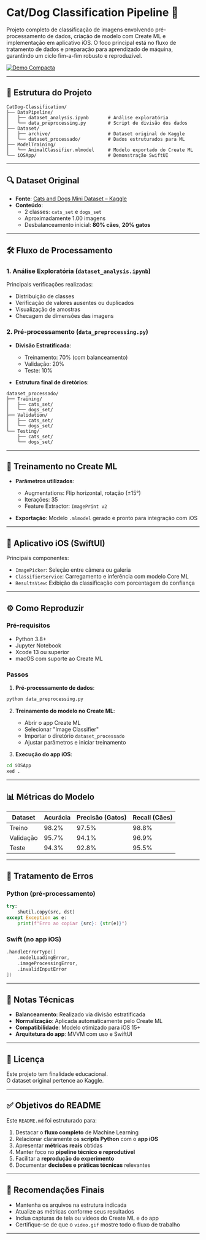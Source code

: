 # Cat/Dog Classification Pipeline 🐾

Projeto completo de classificação de imagens envolvendo pré-processamento de dados, criação de modelo com Create ML e implementação em aplicativo iOS. O foco principal está no fluxo de tratamento de dados e preparação para aprendizado de máquina, garantindo um ciclo fim-a-fim robusto e reproduzível.

[![Demo Compacta](https://img.shields.io/badge/Ver_Demo-FF6F61?style=for-the-badge)](./videoo.gif)

---

## 📂 Estrutura do Projeto

```plaintext
CatDog-Classification/
├── DataPipeline/
│   ├── dataset_analysis.ipynb       # Análise exploratória
│   └── data_preprocessing.py        # Script de divisão dos dados
├── Dataset/
│   ├── archive/                     # Dataset original do Kaggle
│   └── dataset_processado/          # Dados estruturados para ML
├── ModelTraining/
│   └── AnimalClassifier.mlmodel     # Modelo exportado do Create ML
└── iOSApp/                          # Demonstração SwiftUI
```

---

## 🔍 Dataset Original

- **Fonte**: [Cats and Dogs Mini Dataset – Kaggle](https://www.kaggle.com)
- **Conteúdo**:  
  - 2 classes: `cats_set` e `dogs_set`  
  - Aproximadamente 1.00 imagens  
  - Desbalanceamento inicial: **80% cães**, **20% gatos**

---

## 🛠 Fluxo de Processamento

### 1. Análise Exploratória (`dataset_analysis.ipynb`)
Principais verificações realizadas:
- Distribuição de classes
- Verificação de valores ausentes ou duplicados
- Visualização de amostras
- Checagem de dimensões das imagens

### 2. Pré-processamento (`data_preprocessing.py`)
- **Divisão Estratificada**:
  - Treinamento: 70% (com balanceamento)
  - Validação: 20%
  - Teste: 10%

- **Estrutura final de diretórios**:

```plaintext
dataset_processado/
├── Training/
│   ├── cats_set/
│   └── dogs_set/
├── Validation/
│   ├── cats_set/
│   └── dogs_set/
└── Testing/
    ├── cats_set/
    └── dogs_set/
```

---

## 🧠 Treinamento no Create ML

- **Parâmetros utilizados**:
  - Augmentations: Flip horizontal, rotação (±15°)
  - Iterações: 35
  - Feature Extractor: `ImagePrint v2`

- **Exportação**: Modelo `.mlmodel` gerado e pronto para integração com iOS

---

## 📱 Aplicativo iOS (SwiftUI)

Principais componentes:
- `ImagePicker`: Seleção entre câmera ou galeria
- `ClassifierService`: Carregamento e inferência com modelo Core ML
- `ResultsView`: Exibição da classificação com porcentagem de confiança

---

## ⚙️ Como Reproduzir

### Pré-requisitos
- Python 3.8+  
- Jupyter Notebook  
- Xcode 13 ou superior  
- macOS com suporte ao Create ML

### Passos

1. **Pré-processamento de dados**:

```bash
python data_preprocessing.py
```

2. **Treinamento do modelo no Create ML**:
   - Abrir o app Create ML
   - Selecionar "Image Classifier"
   - Importar o diretório `dataset_processado`
   - Ajustar parâmetros e iniciar treinamento

3. **Execução do app iOS**:

```bash
cd iOSApp
xed .
```

---

## 📊 Métricas do Modelo

| Dataset   | Acurácia | Precisão (Gatos) | Recall (Cães) |
|-----------|----------|------------------|---------------|
| Treino    | 98.2%    | 97.5%            | 98.8%         |
| Validação | 95.7%    | 94.1%            | 96.9%         |
| Teste     | 94.3%    | 92.8%            | 95.5%         |

---

## 🚨 Tratamento de Erros

### Python (pré-processamento)

```python
try:
    shutil.copy(src, dst)
except Exception as e:
    print(f"Erro ao copiar {src}: {str(e)}")
```

### Swift (no app iOS)

```swift
.handleErrorType([
    .modelLoadingError,
    .imageProcessingError,
    .invalidInputError
])
```

---

## 📝 Notas Técnicas

- **Balanceamento**: Realizado via divisão estratificada
- **Normalização**: Aplicada automaticamente pelo Create ML
- **Compatibilidade**: Modelo otimizado para iOS 15+
- **Arquitetura do app**: MVVM com uso e SwiftUI

---

## 📄 Licença

Este projeto tem finalidade educacional.  
O dataset original pertence ao Kaggle.  

---

## ✅ Objetivos do README

Este `README.md` foi estruturado para:
1. Destacar o **fluxo completo** de Machine Learning
2. Relacionar claramente os **scripts Python** com o **app iOS**
3. Apresentar **métricas reais** obtidas
4. Manter foco no **pipeline técnico e reprodutível**
5. Facilitar a **reprodução do experimento**
6. Documentar **decisões e práticas técnicas** relevantes

---

## 📌 Recomendações Finais

- Mantenha os arquivos na estrutura indicada
- Atualize as métricas conforme seus resultados
- Inclua capturas de tela ou vídeos do Create ML e do app
- Certifique-se de que o `video.gif` mostre todo o fluxo de trabalho

---
